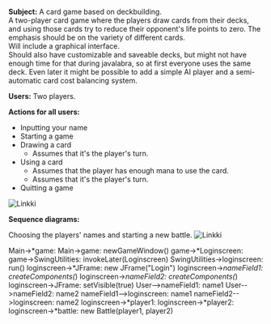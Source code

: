 **Subject:** A card game based on deckbuilding.  
A two-player card game where the players draw cards from their decks, and using
those cards try to reduce their opponent's life points to zero. The emphasis
should be on the variety of different cards.  
Will include a graphical interface.  
Should also have customizable and saveable decks, but might not have enough time for that during javalabra, so at first everyone uses the same deck.
Even later it might be possible to add a simple AI player and a semi-automatic card cost balancing system.

**Users:** Two players.

**Actions for all users:**

- Inputting your name
- Starting a game
- Drawing a card
  - Assumes that it's the player's turn.
- Using a card
  - Assumes that the player has enough mana to use the card.
  - Assumes that it's the player's turn.
- Quitting a game

![Linkki](http://yuml.me/da47c427)

**Sequence diagrams:**

Choosing the players' names and starting a new battle.
![Linkki](https://www.websequencediagrams.com/cgi-bin/cdraw?lz=TWFpbi0-KmdhbWU6CgAHBgAHBSBuZXdHYW1lV2luZG93KCkKZ2FtZS0-KkxvZ2luc2NyZWVuOgANB1N3aW5nVXRpbGl0aWVzOiBpbnZva2VMYXRlcigAJAspCgAbDi0-bABBCyBydW4oKQoACAstPipKRnIAgQQIIAAGBigiAHwFIgAaEG5hbWVGaWVsZDE6IGNyZWF0ZUNvbXBvbmVudHMoKgAVGTIACyMAfQhzZXRWaXNpYmxlKHRydWUpClVzZXItLT4AbwxuYW1lMQAIETIAEwYyCgCBHAotAIFvDwAzBgCBDgoADBQyAIIPD3BsYXllcjE6AAIVMgAHEGJhdHRsAIJFB0IABwUoADoHLCAALAcp&s=default)

Main->*game:
Main->game: newGameWindow()
game->*Loginscreen:
game->SwingUtilities: invokeLater(Loginscreen)
SwingUtilities->loginscreen: run()
loginscreen->*JFrame: new JFrame("Login")
loginscreen->*nameField1: createComponents(*)
loginscreen->*nameField2: createComponents(*)
loginscreen->JFrame: setVisible(true)
User-->nameField1: name1
User-->nameField2: name2
nameField1-->loginscreen: name1
nameField2-->loginscreen: name2
loginscreen->*player1:
loginscreen->*player2:
loginscreen->*battle: new Battle(player1, player2)
